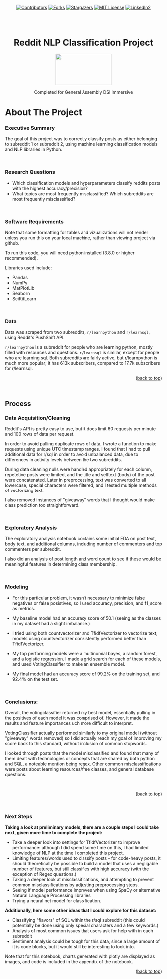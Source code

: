 <div id="top"></div>

<div align="center">
<!-- PROJECT SHIELDS -->

[![Contributors][contributors-shield]][contributors-url]
[![Forks][forks-shield]][forks-url]
[![Stargazers][stars-shield]][stars-url]
[![MIT License][license-shield]][license-url]
[![LinkedIn2][linkedin-shield]][linkedin-url]</div>
<br />
<br />

<h1 align="center"> Reddit NLP Classification Project </h1>
<div align="center"><img src="https://www.kindpng.com/picc/m/3-32823_house-drawing-png-transparent-png.png" height=100 width=180> </div>

  <p align="center">
    Completed for General Assembly DSI Immersive
    <br />
  </p>
</div>



<!-- ABOUT THE PROJECT -->
# About The Project

### Executive Summary

The goal of this project was to correctly classify posts as either belonging to subreddit 1 or subreddit 2, using machine learning classification models and NLP libraries in Python.
<br /><p>
<br />
  
  
### Research Questions
* Which classification models and hyperparameters classify reddits posts with the highest accuracy/precision?
* What topics are most frequently misclassified? Which subreddits are most frequently misclassified?

<br /><p>
  
  
### Software Requirements

Note that some formatting for tables and vizualizations will not render unless you run this on your local machine, rather than viewing project via github.

To run this code, you will need python installed (3.8.0 or higher recommended). <br />

Libraries used include:
* Pandas
* NumPy
* MatPlotLib
* Seaborn
* SciKitLearn

<p></p>
<br />

### Data
Data was scraped from two subreddits, <code>r/learnpython</code> and <code>r/learnsql</code>, using Reddit's PushShift API.

<code>r/learnpython</code> is a subreddit for people who are learning python, mostly filled with resources and questions. <code>r/learnsql</code> is similar, except for people who are learning sql. Both subreddits are fairly active, but r/learnpython is much more popular; it has 613k subscribers, compared to 17.7k subscribers for r/learnsql.




<p align="right">(<a href="#top">back to top</a>)</p>
<br /><p>

## Process
  
### Data Acquisition/Cleaning
Reddit's API is pretty easy to use, but it does limit 60 requests per minute and 100 rows of data per request. 
  
In order to avoid pulling duplicate rows of data, I wrote a function to make requests using unique UTC timestamp ranges. 
I found that I had to pull additional data for r/sql in order to avoid unbalanced data, due to differences in activity levels between the two subreddits.

During data cleaning nulls were handled appropriately for each column, repetetive posts were limited, and the title and selftext (body) of the post were concatenated. Later in preprocessing, text was converted to all lowercase, special characters were filtered, and I tested multiple methods of vectorizing text. 
  
I also removed instances of "giveaway" words that I thought would make class prediction too straightforward.

<br /><p>
  
### Exploratory Analysis
The exploratory analysis notebook contains some initial EDA on post text, body text, and additional columns, including number of commenters and top commenters per subreddit. 
  
I also did an analysis of post length and word count to see if these would be meaningful features in determining class membership.


 <br /><p>
### Modeling
* For this particular problem, it wasn't necessary to minimize false negatives or false posistives, so I used accuracy, precision, and f1_score as metrics.
  
* My baseline model had an accuracy score of 50.1 (seeing as the classes in my dataset had a slight imbalance.)

* I tried using both countvectorizer and TfidfVectorizer to vectorize text; models using countvectorizer consistently performed better than TfidfVectorizer. 

* My top performing models were a multinomial bayes, a random forest, and a logistic regression. I made a grid search for each of these models, and used VotingClassifier to make an ensemble model.

* My final model had an accuracy score of 99.2% on the training set, and 92.4% on the test set. 

<br /><p>

### Conclusions:
Overall, the votingclassifier returned my best model, essentially pulling in the positives of each model it was comprised of. However, it made the results and feature importances uch more difficult to interpret. 

VotingClassifier actually performed similarly to my original model (without "giveaway" words removed) so I did actually reach my goal of improving my score back to this standard, without inclusion of common stopwords. 

I looked through posts that the model misclassified and found that many of them dealt with technologies or concepts that are shared by both python and SQL, a noteable mention being regex. Other common misclassifications were posts about learning resources/free classes, and general database questions. 
  
<br /><p>
  
<p align="right">(<a href="#top">back to top</a>)</p>
<br /><p>

### Next Steps
  
**Taking a look at preliminary models, there are a couple steps I could take next, given more time to complete the project:**
* Take a deeper look into settings for TfidfVectorizer to improve performance: although I did spend some time on this, I had limited knowledge of NLP at the time I completed this project.
* Limiting features/words used to classify posts - for code-heavy posts, it should theoretically be possible to build a model that uses a negligable number of  features, but still classifies with high accuracy (with the exception of Regex questions.)
* Taking a deeper look at misclassifications, and attempting to prevent common misclassifications by adjusting preprocessing steps.
* Seeing if model performance improves when using SpaCy or alternative Natural Language Processing libraries
* Trying a neural net model for classification.
  
**Additionally, here some other ideas that I could explore for this dataset:**
* Classifying "flavors" of SQL within the r/sql subreddit (this could potentially be done using only special characters and a few keywords.)
* Analysis of most common issues that users ask for help with in each subreddit 
* Sentiment analysis could be tough for this data, since a large amount of it is code blocks, but it would still be interesting to look into.


Note that for this notebook, charts generated with plotly are displayed as images, and code is included in the appendix of the notebook.
  
<p align="right">(<a href="#top">back to top</a>)</p>
<br /><p>


<!-- MARKDOWN LINKS & IMAGES -->
<!-- https://www.markdownguide.org/basic-syntax/#reference-style-links -->
[contributors-shield]: https://img.shields.io/git.generalassemb.ly/contributors/rowan/project-3.svg?style=for-the-badge
[contributors-url]: https://git.generalassemb.ly/rowan/project-3/graphs/contributors
[forks-shield]: https://img.shields.io/git.generalassemb.ly/forks/rowan/project-3.svg?style=for-the-badge
[forks-url]: https://git.generalassemb.ly/rowan/project-3/network/members
[stars-shield]: https://img.shields.io/git.generalassemb.ly/stars/rowan/project-3.svg?style=for-the-badge
[stars-url]: https://git.generalassemb.ly/rowan/project-3/stargazers
[issues-shield]: https://img.shields.io/git.generalassemb.ly/issues/rowan/project-3.svg?style=for-the-badge
[issues-url]: https://git.generalassemb.ly/rowan/project-3/issues
[license-shield]: https://img.shields.io/git.generalassemb.ly/license/rowan/project-3.svg?style=for-the-badge
[license-url]: https://git.generalassemb.ly/rowan/project-3/blob/master/LICENSE.txt
[linkedin-shield]: https://img.shields.io/badge/-LinkedIn-black.svg?style=for-the-badge&logo=linkedin&colorB=555
[linkedin-url]: https://linkedin.com/in/linkedin_username
[product-screenshot]: images/screenshot.png

